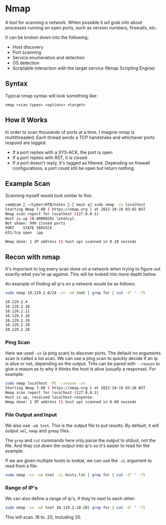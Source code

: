 # Nmap

A tool for scanning a network. WHen possible it wil grab info about processes running on open ports, such as version numbers, firewalls, etc.

It can be broken down into the following:
 - Host discovery
 - Port scanning
 - Service enumeration and detection
 - OS detection
 - Scriptable interaction with the target service (Nmap Scripting Engine)

## Syntax

Typical nmap syntax will look something like:

`nmap <scan types> <options> <target>`

## How it Works

In order to scan thousands of ports at a time, I imagine nmap is multithreaded; Each thread sends a TCP handshake and whichever ports respond are logged.
 
 - If a port replies with a SYS-ACK, the port is open
 - If a port replies with RST, it is closed
 - If a port doesn't reply, it's tagged as filtered. Depending on firewall configurations, a port could still be open but return nothing.

## Example Scan

Scanning myself would look similar to this:

```bash
sam@sam  ~/Cyber/HTB/notes   main ± sudo nmap -sS localhost
Starting Nmap 7.80 ( https://nmap.org ) at 2022-10-19 03:02 BST
Nmap scan report for localhost (127.0.0.1)
Host is up (0.0000020s latency).
Not shown: 999 closed ports
PORT    STATE SERVICE
631/tcp open  ipp

Nmap done: 1 IP address (1 host up) scanned in 0.10 seconds
```

## Recon with nmap

It's important to log every scan done on a network when trying to figure out exactly what you're up against. This will be looked into more depth below.

An example of finding all ip's on a network would be as follows:

```bash
sudo nmap 10.129.2.0/24 -sn -oA tnet | grep for | cut -d" " -f5

10.129.2.4
10.129.2.10
10.129.2.11
10.129.2.18
10.129.2.19
10.129.2.20
10.129.2.28
```

### Ping Scan

Here we used `-sn` (a ping scan) to discover ports. The default no arguments scan is called a list scan. We can use a ping scan to quickly decide if an ip is alive or not, depending on the output. THis can be pared with `--reason` to give a reason as to why it thinks the host is alive (usually a response). For example:

```bash
sudo nmap localhost -PE --reason -sn
Starting Nmap 7.80 ( https://nmap.org ) at 2022-10-19 03:26 BST
Nmap scan report for localhost (127.0.0.1)
Host is up, received localhost-response.
Nmap done: 1 IP address (1 host up) scanned in 0.00 seconds
```

### File Output and Input

We also use `-oA tnet`. This is the output file to put results. By default, it will output `xml`, `nmap` and `gnmap` files. 

The `grep` and `cut` commands here only parse the output to stdout, not the file. And they cut down the output into ip's so it's easier to read for the example.

If we are given multiple hosts to lookat, we can use the `-iL` argument to read from a file:

```bash
sudo nmap -sn -oA tnet -iL hosts.lst | grep for | cut -d" " -f5
```

### Range of IP's

We can also define a range of ip's, if they're next to each other:

```bash
sudo nmap -sn -oA tnet 10.129.2.18-20| grep for | cut -d" " -f5
```

This will scan .18 to .20, including 20.


